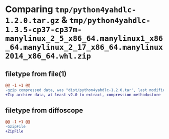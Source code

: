 # Comparing `tmp/python4yahdlc-1.2.0.tar.gz` & `tmp/python4yahdlc-1.3.5-cp37-cp37m-manylinux_2_5_x86_64.manylinux1_x86_64.manylinux_2_17_x86_64.manylinux2014_x86_64.whl.zip`

## filetype from file(1)

```diff
@@ -1 +1 @@
-gzip compressed data, was "dist/python4yahdlc-1.2.0.tar", last modified: Tue Oct 24 12:07:02 2017, max compression
+Zip archive data, at least v2.0 to extract, compression method=store
```

## filetype from diffoscope

```diff
@@ -1 +1 @@
-GzipFile
+ZipFile
```

